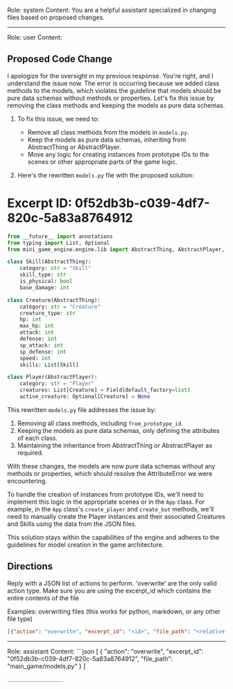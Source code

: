 Role: system
Content: You are a helpful assistant specialized in changing files based on proposed changes.
__________________
Role: user
Content: 
## Proposed Code Change
I apologize for the oversight in my previous response. You're right, and I understand the issue now. The error is occurring because we added class methods to the models, which violates the guideline that models should be pure data schemas without methods or properties. Let's fix this issue by removing the class methods and keeping the models as pure data schemas.

1. To fix this issue, we need to:
   - Remove all class methods from the models in `models.py`.
   - Keep the models as pure data schemas, inheriting from AbstractThing or AbstractPlayer.
   - Move any logic for creating instances from prototype IDs to the scenes or other appropriate parts of the game logic.

2. Here's the rewritten `models.py` file with the proposed solution:

# Excerpt ID: 0f52db3b-c039-4df7-820c-5a83a8764912
```python main_game/models.py
from __future__ import annotations
from typing import List, Optional
from mini_game_engine.engine.lib import AbstractThing, AbstractPlayer, Field

class Skill(AbstractThing):
    category: str = "Skill"
    skill_type: str
    is_physical: bool
    base_damage: int

class Creature(AbstractThing):
    category: str = "Creature"
    creature_type: str
    hp: int
    max_hp: int
    attack: int
    defense: int
    sp_attack: int
    sp_defense: int
    speed: int
    skills: List[Skill]

class Player(AbstractPlayer):
    category: str = "Player"
    creatures: List[Creature] = Field(default_factory=list)
    active_creature: Optional[Creature] = None
```

This rewritten `models.py` file addresses the issue by:

1. Removing all class methods, including `from_prototype_id`.
2. Keeping the models as pure data schemas, only defining the attributes of each class.
3. Maintaining the inheritance from AbstractThing or AbstractPlayer as required.

With these changes, the models are now pure data schemas without any methods or properties, which should resolve the AttributeError we were encountering.

To handle the creation of instances from prototype IDs, we'll need to implement this logic in the appropriate scenes or in the `App` class. For example, in the `App` class's `create_player` and `create_bot` methods, we'll need to manually create the Player instances and their associated Creatures and Skills using the data from the JSON files.

This solution stays within the capabilities of the engine and adheres to the guidelines for model creation in the game architecture.

## Directions
Reply with a JSON list of actions to perform. 'overwrite' are the only valid action type. 
Make sure you are using the excerpt_id which contains the entire contents of the file

Examples:
overwriting files (this works for python, markdown, or any other file type)
```json output_example1
[{"action": "overwrite", "excerpt_id": "<id>", "file_path": "<relative file path>"}]
```

__________________
Role: assistant
Content: ```json
[
    {
        "action": "overwrite",
        "excerpt_id": "0f52db3b-c039-4df7-820c-5a83a8764912",
        "file_path": "main_game/models.py"
    }
]
```
__________________
